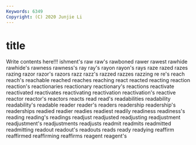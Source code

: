 ```yaml
---
Keywords: 6349
Copyright: (C) 2020 Junjie Li
---
```


# title

Write contents here!!!
ishment's 
raw 
raw's 
rawboned 
rawer 
rawest
rawhide 
rawhide's 
rawness 
rawness's 
ray 
ray's 
rayon 
rayon's 
rays 
raze
razed 
razes 
razing 
razor 
razor's 
razors 
razz 
razz's 
razzed 
razzes
razzing 
re 
re's 
reach 
reach's 
reachable 
reached 
reaches 
reaching 
react
reacted 
reacting 
reaction 
reaction's 
reactionaries 
reactionary 
reactionary's 
reactions 
reactivate 
reactivated
reactivates 
reactivating 
reactivation 
reactivation's 
reactive 
reactor 
reactor's 
reactors 
reacts 
read
read's 
readabilities 
readability 
readability's 
readable 
reader 
reader's 
readers 
readership 
readership's
readerships 
readied 
readier 
readies 
readiest 
readily 
readiness 
readiness's 
reading 
reading's
readings 
readjust 
readjusted 
readjusting 
readjustment 
readjustment's 
readjustments 
readjusts 
readmit 
readmits
readmitted 
readmitting 
readout 
readout's 
readouts 
reads 
ready 
readying 
reaffirm 
reaffirmed
reaffirming 
reaffirms 
reagent 
reagent's 
